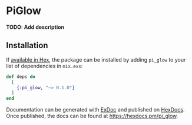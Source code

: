 # PiGlow

**TODO: Add description**

## Installation

If [available in Hex](https://hex.pm/docs/publish), the package can be installed
by adding `pi_glow` to your list of dependencies in `mix.exs`:

```elixir
def deps do
  [
    {:pi_glow, "~> 0.1.0"}
  ]
end
```

Documentation can be generated with [ExDoc](https://github.com/elixir-lang/ex_doc)
and published on [HexDocs](https://hexdocs.pm). Once published, the docs can
be found at <https://hexdocs.pm/pi_glow>.

